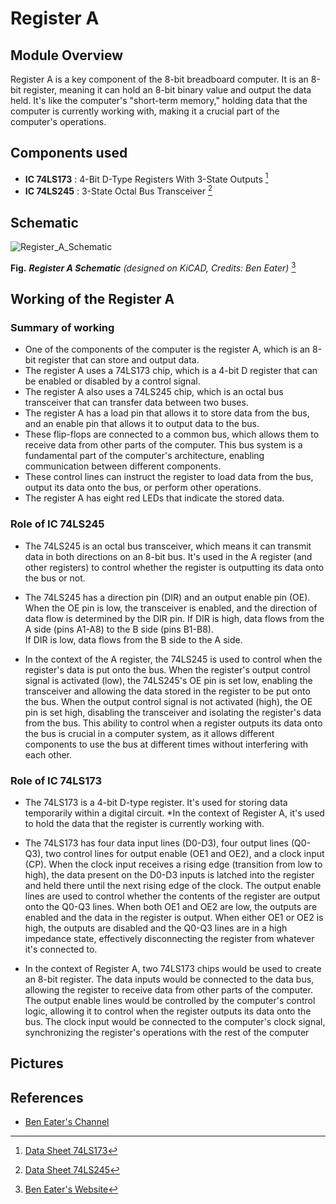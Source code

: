 # Register A

## Module Overview

Register A is a key component of the 8-bit breadboard computer.
It is an 8-bit register, meaning it can hold an 8-bit binary value and output the data held.
It's like the computer's "short-term memory," holding data that the computer is currently working with, 
making it a crucial part of the computer's operations.

 ## Components used
 
 * **IC 74LS173** : 4-Bit D-Type Registers With 3-State Outputs [^1]
 * **IC 74LS245** : 3-State Octal Bus Transceiver [^2]

## Schematic

![Register_A_Schematic](https://eater.net/schematics/a-register.png)


**Fig.** ***Register A Schematic*** *(designed on KiCAD, Credits: Ben Eater)* [^3]
 
 ## Working of the Register A
 
 ### Summary of working 
 
* One of the components of the computer is the register A, which is an 8-bit register that can store and output data. 
* The register A uses a 74LS173 chip, which is a 4-bit D register that can be enabled or disabled by a control signal. 
* The register A also uses a 74LS245 chip, which is an octal bus transceiver that can transfer data between two buses. 
* The register A has a load pin that allows it to store data from the bus, and an enable pin that allows it to output data to the bus. 
* These flip-flops are connected to a common bus, which allows them to receive data from other parts of the computer. 
This bus system is a fundamental part of the computer's architecture, enabling communication between different components.
* These control lines can instruct the register to load data from the bus, output its data onto the bus, or perform other operations.
* The register A has eight red LEDs that indicate the stored data.

### Role of IC 74LS245

* The 74LS245 is an octal bus transceiver, which means it can transmit data in both directions on an 8-bit bus. 
It's used in the A register (and other registers) to control whether the register is outputting its data onto the bus or not.

* The 74LS245 has a direction pin (DIR) and an output enable pin (OE). 
When the OE pin is low, the transceiver is enabled, and the direction of data flow is determined by the DIR pin. 
If DIR is high, data flows from the A side (pins A1-A8) to the B side (pins B1-B8).  
If DIR is low, data flows from the B side to the A side.

* In the context of the A register, the 74LS245 is used to control when the register's data is put onto the bus. 
When the register's output control signal is activated (low), the 74LS245's OE pin is set low, 
enabling the transceiver and allowing the data stored in the register to be put onto the bus. 
When the output control signal is not activated (high), the OE pin is set high, 
disabling the transceiver and  isolating the register's data from the bus. 
This ability to control when a register outputs its data onto the bus is crucial in a computer system, 
as it allows different components to use the bus at different times without interfering with each other.

### Role of IC 74LS173

* The 74LS173 is a 4-bit D-type register. It's used for storing data temporarily within a digital circuit. 
*In the context of Register A, it's used to hold the data that the register is currently working with.

* The 74LS173 has four data input lines (D0-D3), four output lines (Q0-Q3), two control lines for output enable (OE1 and OE2), 
and a clock input (CP). When the clock input receives a rising edge (transition from low to high), 
the data present on the D0-D3 inputs is latched into the register and held there until the next rising edge of the clock.
The output enable lines are used to control whether the contents of the register are output onto the Q0-Q3 lines. 
When both OE1 and OE2 are low, the outputs are enabled and the data in the register is output. 
When either OE1 or OE2 is high, the outputs are disabled and the Q0-Q3 lines are in a high impedance state, 
effectively disconnecting the register from whatever it's connected to.

* In the context of Register A, two 74LS173 chips would be used to create an 8-bit register. 
The data inputs would be connected to the data bus, allowing the register to receive data from other parts of the computer. 
The output enable lines would be controlled by the computer's control logic, allowing it to control 
when the register outputs its data onto the bus. 
The clock input would be connected to the computer's clock signal, synchronizing the register's operations with the rest of the computer

## Pictures



## References

[^1]: [Data Sheet 74LS173](https://eater.net/datasheets/74ls173.pdf)

[^2]: [Data Sheet 74LS245](https://eater.net/datasheets/74ls245.pdf)

[^3]: [Ben Eater's Website](https://eater.net/8bit)

* [Ben Eater's Channel](https://www.youtube.com/playlist?list=PLowKtXNTBypGqImE405J2565dvjafglHU)
